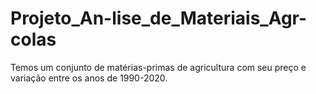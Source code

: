 # Projeto_An-lise_de_Materiais_Agr-colas
Temos um conjunto de matérias-primas de agricultura com seu preço e variação entre os anos de 1990-2020.
